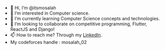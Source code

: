- 👋 Hi, I’m @itsmosalah
- 👀 I’m interested in Computer science.
- 🌱 I’m currently learning Computer Science concepts and technologies.
- 💞️ I’m looking to collaborate on competitive programming, Flutter, ReactJS and Django!
- 📫 How to reach me? Through my [LinkedIn](https://www.linkedin.com/in/mohamed-s-abdelrahman-74bb2b23a/).
-  My codeforces handle : mosalah_02
